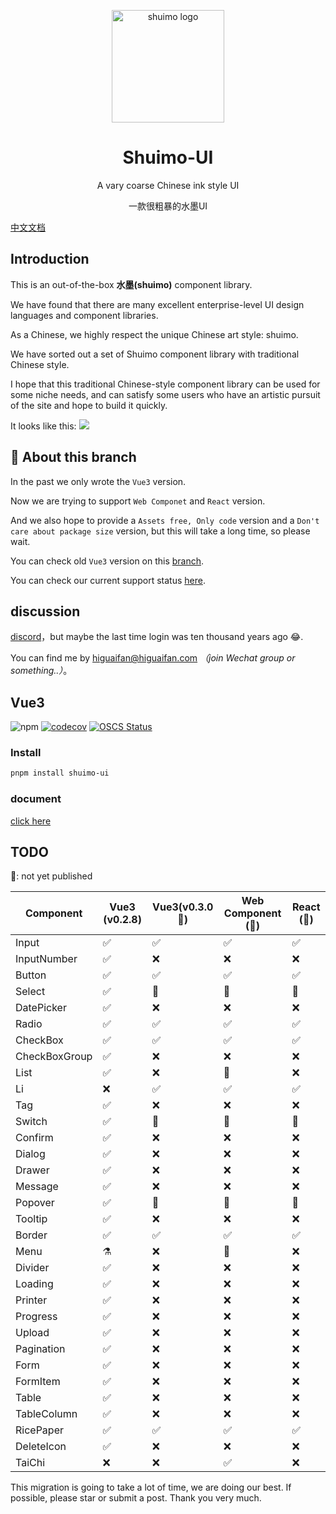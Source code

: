 <p align="center">
  <a href="https://shuimo.janghood.com" target="_blank" rel="noopener noreferrer">
    <img width="180" src="https://raw.githubusercontent.com/janghood/shuimo-ui/main/assets/icons/logo.svg" 
        alt="shuimo logo">
  </a>
</p>
<h1 align="center">Shuimo-UI</h1>

<p align="center">A vary coarse Chinese ink style UI</p>
<p align="center">一款很粗暴的水墨UI</p>

[中文文档](https://github.com/janghood/shuimo-ui/blob/main/assets/README/README.zh.md)

## Introduction

This is an out-of-the-box **水墨(shuimo)** component library.

We have found that there are many excellent enterprise-level UI design languages and component libraries.

As a Chinese, we highly respect the unique Chinese art style: shuimo.

We have sorted out a set of Shuimo component library with traditional Chinese style.

I hope that this traditional Chinese-style component library can be used for some niche needs, and can satisfy some
users who have an artistic pursuit of the site and hope to build it quickly.

It looks like this:
<img src="https://github.com/janghood/shuimo-ui/blob/main/assets/img/example.png?raw=true">

## 🚧 About this branch

In the past we only wrote the `Vue3` version.

Now we are trying to support `Web Componet` and `React` version.

And we also hope to provide a `Assets free, Only code` version and a `Don't care about package size` version,
but this will take a long time, so please wait.

You can check old `Vue3` version on this [branch](https://github.com/janghood/shuimo-ui/tree/vue).

You can check our current support status [here](https://github.com/janghood/shuimo-ui/tree/main#TODO).

## discussion

[discord](https://discord.gg/xy3BenWvYj)，but maybe the last time login was ten thousand years ago 😂.

You can find me by <a href="mailto:higuaifan@higuaifan.com">higuaifan@higuaifan.com</a>  _（join Wechat group or something..）_。

## Vue3

![npm](https://img.shields.io/npm/v/shuimo-ui?color=%23c50315&style=flat-square)
[![codecov](https://codecov.io/gh/janghood/shuimo-ui/branch/master/graph/badge.svg?token=JYTSFCTMZD)](https://codecov.io/gh/janghood/shuimo-ui)
[![OSCS Status](https://www.oscs1024.com/platform/badge/janghood/shuimo-ui.svg?size=small)](https://www.oscs1024.com/project/janghood/shuimo-ui?ref=badge_small)

### Install

```bash
pnpm install shuimo-ui
```
### document

[click here](https://shuimo.janghood.com)

## TODO

🚧: not yet published

| Component     | Vue3 (v0.2.8) | Vue3(v0.3.0 🚧) | Web Component (🚧) | React (🚧) |
|---------------|---------------|-----------------|--------------------|------------|
| Input         | ✅             | ✅               | ✅                  | ✅          |
| InputNumber   | ✅             | ❌               | ❌                  | ❌          |
| Button        | ✅             | ✅               | ✅                  | ✅          |
| Select        | ✅             | 🚧️             | 🚧️                | 🚧️        |
| DatePicker    | ✅             | ❌               | ❌                  | ❌          |
| Radio         | ✅             | ✅               | ✅                  | ✅          |
| CheckBox      | ✅             | ✅               | ✅                  | ✅          |
| CheckBoxGroup | ✅             | ❌               | ❌                  | ❌          |
| List          | ✅             | ❌               | 🚧️                | ❌          |
| Li            | ❌             | ✅               | ✅                  | ✅          |
| Tag           | ✅             | ❌               | ❌                  | ❌          |
| Switch        | ✅             | 🚧️             | 🚧️                | 🚧️        |
| Confirm       | ✅             | ❌               | ❌                  | ❌          |
| Dialog        | ✅             | ❌               | ❌                  | ❌          |
| Drawer        | ✅             | ❌               | ❌                  | ❌          |
| Message       | ✅             | ❌               | ❌                  | ❌          |
| Popover       | ✅             | 🚧              | 🚧                 | 🚧         |
| Tooltip       | ✅             | ❌               | ❌                  | ❌          |
| Border        | ✅             | ✅               | ✅                  | ✅          |
| Menu          | ⚗️            | ❌               | 🚧️                | ❌          |
| Divider       | ✅             | ❌               | ❌                  | ❌          |
| Loading       | ✅             | ❌               | ❌                  | ❌          |
| Printer       | ✅             | ❌               | ❌                  | ❌          |
| Progress      | ✅             | ❌               | ❌                  | ❌          |
| Upload        | ✅             | ❌               | ❌                  | ❌          |
| Pagination    | ✅             | ❌               | ❌                  | ❌          |
| Form          | ✅             | ❌               | ❌                  | ❌          |
| FormItem      | ✅             | ❌               | ❌                  | ❌          |
| Table         | ✅             | ❌               | ❌                  | ❌          |
| TableColumn   | ✅             | ❌               | ❌                  | ❌          |
| RicePaper     | ✅             | ✅               | ✅                  | ✅          |
| DeleteIcon    | ✅             | ❌               | ❌                  | ❌          |
| TaiChi        | ❌             | ❌               | ✅                  | ❌          |

This migration is going to take a lot of time, we are doing our best. If possible, please star or submit a post. Thank you very much.
